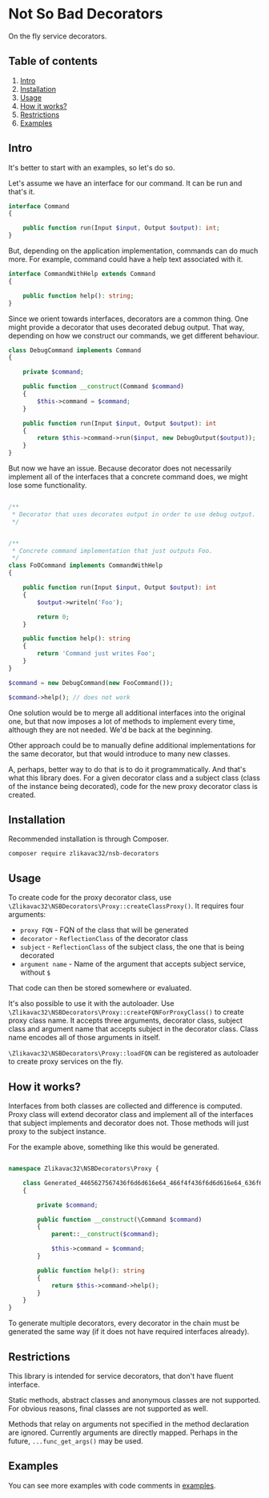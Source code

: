 # Not So Bad Decorators

On the fly service decorators.

## Table of contents

1. [Intro](#intro)
1. [Installation](#installation)
1. [Usage](#usage)
1. [How it works?](#how-it-works)
1. [Restrictions](#restrictions)
1. [Examples](#examples)

## Intro

It's better to start with an examples, so let's do so.

Let's assume we have an interface for our command. It can be run and that's it.

```php
interface Command
{

    public function run(Input $input, Output $output): int;
}
```

But, depending on the application implementation, commands can do much more. For example, command could have a help text associated with it.

```php
interface CommandWithHelp extends Command
{

    public function help(): string;
}
```

Since we orient towards interfaces, decorators are a common thing. One might provide a decorator that uses decorated debug output. That way, depending on how we construct our commands, we get different behaviour.

```php
class DebugCommand implements Command
{

    private $command;

    public function __construct(Command $command)
    {
        $this->command = $command;
    }

    public function run(Input $input, Output $output): int
    {
        return $this->command->run($input, new DebugOutput($output));
    }
}
```

But now we have an issue. Because decorator does not necessarily implement all of the interfaces that a concrete command does, we might lose some functionality.

```php

/**
 * Decorator that uses decorates output in order to use debug output.
 */


/**
 * Concrete command implementation that just outputs Foo.
 */
class FoOCommand implements CommandWithHelp
{

    public function run(Input $input, Output $output): int
    {
        $output->writeln('Foo');

        return 0;
    }

    public function help(): string
    {
        return 'Command just writes Foo';
    }
}

$command = new DebugCommand(new FooCommand());

$command->help(); // does not work
```

One solution would be to merge all additional interfaces into the original one, but that now imposes a lot of methods to implement every time, although they are not needed. We'd be back at the beginning.

Other approach could be to manually define additional implementations for the same decorator, but that would introduce to many new classes.

A, perhaps, better way to do that is to do it programmatically. And that's what this library does. For a given decorator class and a subject class (class of the instance being decorated), code for the new proxy decorator class is created.

## Installation

Recommended installation is through Composer.

```
composer require zlikavac32/nsb-decorators
```

## Usage

To create code for the proxy decorator class, use `\Zlikavac32\NSBDecorators\Proxy::createClassProxy()`. It requires four arguments:

- `proxy FQN` - FQN of the class that will be generated
- `decorator` - `ReflectionClass` of the decorator class
- `subject` - `ReflectionClass` of the subject class, the one that is being decorated
- `argument name` - Name of the argument that accepts subject service, without `$`

That code can then be stored somewhere or evaluated.

It's also possible to use it with the autoloader. Use `\Zlikavac32\NSBDecorators\Proxy::createFQNForProxyClass()` to create proxy class name. It accepts three arguments, decorator class, subject class and argument name that accepts subject in the decorator class. Class name encodes all of those arguments in itself.

`\Zlikavac32\NSBDecorators\Proxy::loadFQN` can be registered as autoloader to create proxy services on the fly.

## How it works?

Interfaces from both classes are collected and difference is computed. Proxy class will extend decorator class and implement all of the interfaces that subject implements and decorator does not. Those methods will just proxy to the subject instance.

For the example above, something like this would be generated.

```php

namespace Zlikavac32\NSBDecorators\Proxy {

    class Generated_4465627567436f6d6d616e64_466f4f436f6d6d616e64_636f6d6d616e64 extends \DebugCommand implements \CommandWithHelp
    {

        private $command;

        public function __construct(\Command $command)
        {
            parent::__construct($command);

            $this->command = $command;
        }

        public function help(): string
        {
            return $this->command->help();
        }
    }
}
```

To generate multiple decorators, every decorator in the chain must be generated the same way (if it does not have required interfaces already).

## Restrictions

This library is intended for service decorators, that don't have fluent interface.

Static methods, abstract classes and anonymous classes are not supported. For obvious reasons, final classes are not supported as well.

Methods that relay on arguments not specified in the method declaration are ignored. Currently arguments are directly mapped. Perhaps in the future, `...func_get_args()` may be used.

## Examples

You can see more examples with code comments in [examples](/examples).
